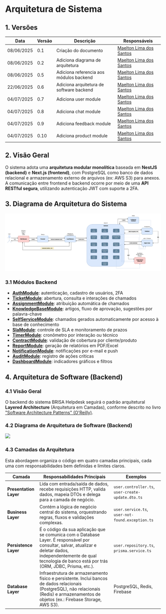 # Arquitetura de Sistema

## 1. Versões

| Data       | Versão | Descrição                  | Responsáveis               |
|------------|--------|----------------------------|----------------------------|
| 08/06/2025 | 0.1    | Criação do documento       | [Maelton Lima dos Santos](https://github.com/Maelton) |
| 08/06/2025 | 0.2    | Adiciona diagrama de arquitetura | [Maelton Lima dos Santos](https://github.com/Maelton) |
| 08/06/2025 | 0.5    | Adiciona referencia aos módulos backend | [Maelton Lima dos Santos](https://github.com/Maelton) |
| 22/06/2025 | 0.6    | Adiciona arquitetura de software backend | [Maelton Lima dos Santos](https://github.com/Maelton) |
| 04/07/2025 | 0.7    | Adiciona user module | [Maelton Lima dos Santos](https://github.com/Maelton) |
| 04/07/2025 | 0.8    | Adiciona chat module | [Maelton Lima dos Santos](https://github.com/Maelton) |
| 04/07/2025 | 0.9    | Adiciona feedback module | [Maelton Lima dos Santos](https://github.com/Maelton) |
| 04/07/2025 | 0.10    | Adiciona product module | [Maelton Lima dos Santos](https://github.com/Maelton) |

## 2. Visão Geral

O sistema adota uma **arquitetura modular monolítica** baseada em **NestJS (backend)** e **Next.js (frontend)**, com PostgreSQL como banco de dados relacional e armazenamento externo de arquivos (ex: AWS S3) para anexos. A comunicação entre frontend e backend ocorre por meio de uma **API RESTful segura**, utilizando autenticação JWT com suporte a 2FA.

## 3. Diagrama de Arquitetura do Sistema

[![](./images/system-architecture.drawio.svg)](./images/system-architecture.drawio.svg)

### 3.1 Módulos Backend 
- [**AuthModule**](./modules/auth-module.md): autenticação, cadastro de usuários, 2FA
- [**TicketModule**](./modules/ticket-module.md): abertura, consulta e interações de chamados
- [**AssignmentModule**](./modules/assignment-module.md): atribuição automática de chamados
- [**KnowledgeBaseModule**](./modules/knowledge-base-module.md): artigos, fluxo de aprovação, sugestões por palavra-chave
- [**SelfServiceModule**](./modules/selfservice-module.md): chamados gerados automaticamente por acesso à base de conhecimento
- [**SlaModule**](./modules/sla-module.md): controle de SLA e monitoramento de prazos
- [**TimerModule**](./modules/timer-module.md): cronômetro por interação ou técnico
- [**ContractModule**](./modules/contract-module.md): validação de cobertura por cliente/produto
- [**ReportModule**](./modules/report-module.md): geração de relatórios em PDF/Excel
- [**NotificationModule**](./modules/notification-module.md): notificações por e-mail e push
- [**AuditModule**](./modules/audit-module.md): registro de ações críticas
- [**DashboardModule**](./modules/dashboard-module.md): indicadores gráficos e filtros

## 4. Arquitetura de Software (Backend)

### 4.1 Visão Geral

O backend do sistema BRISA Helpdesk seguirá o padrão arquitetural **Layered Architecture** (Arquitetura em Camadas), conforme descrito no livro ["Software Architecture Patterns" (O'Reilly)](https://www.oreilly.com/library/view/software-architecture-patterns/9781491971437/ch01.html).

### 4.2 Diagrama de Arquitetura de Software (Backend)

[![](./images/backend-software-architecture.drawio.svg)](./images/backend-software-architecture.drawio.svg)

### 4.3 Camadas da Arquitetura

Esta abordagem organiza o código em quatro camadas principais, cada uma com responsabilidades bem definidas e limites claros.

| Camada | Responsabilidades Principais | Exemplos |
| - | - | - |
| **Presentation Layer** | Lida com entrada/saída de dados, recebe requisições HTTP, valida dados, mapeia DTOs e delega para a camada de negócio.       | `user.controller.ts`, `user-create-update.dto.ts` |
| **Business Layer**     | Contém a lógica de negócio central do sistema, orquestrando regras, fluxos e validações complexas.                           | `user.service.ts`, `user-not-found.exception.ts` |
| **Persistence Layer**  | É o código da sua aplicação que se comunica com o Database Layer. É responsável por consultar, salvar, atualizar e deletar dados, independentemente de qual tecnologia de banco está por trás (ORM, JDBC, Prisma, etc.). | `user.repository.ts`, `prisma.service.ts` |
| **Database Layer**     | Infraestrutura de armazenamento físico e persistente. Inclui bancos de dados relacionais (PostgreSQL), não relacionais (Redis) e armazenamentos de objetos (ex.: Firebase Storage, AWS S3). | PostgreSQL, Redis, Firebase |

<!-- ## 5. Modelo Entidade Relacionamento -->

<!-- ## 6. Diagrama de Classes -->

